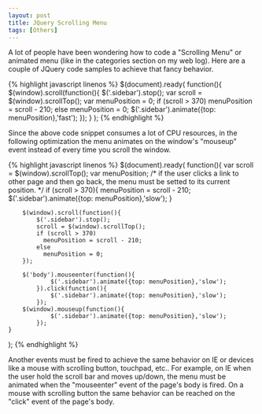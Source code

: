 ```yaml
---
layout: post
title: JQuery Scrolling Menu
tags: [Others]
---
```


A lot of people have been wondering how to code a "Scrolling Menu" or animated menu (like in the categories section on my web log). Here are a couple of JQuery code samples to achieve that fancy behavior.

{% highlight javascript linenos %}
$(document).ready(
	function(){
		$(window).scroll(function(){
			$('.sidebar').stop();
			var scroll = $(window).scrollTop();
			var menuPosition = 0;
			if (scroll > 370)
			   menuPosition = scroll - 210;
			else
			   menuPosition = 0;
			$('.sidebar').animate({top: menuPosition},'fast');
		});
	}
);
{% endhighlight %}

Since the above code snippet consumes a lot of CPU resources, in the following optimization the menu animates on the window's "mouseup" event instead of every time you scroll the window.

{% highlight javascript linenos %}
$(document).ready(
	function(){
		var scroll = $(window).scrollTop();
		var menuPosition;
		/*
			if the user clicks a link to other page
			and then go back, the menu must be setted to
			its current position.
		*/
		if (scroll > 370){
			menuPosition = scroll - 210;
			$('.sidebar').animate({top: menuPosition},'slow');
		}

		$(window).scroll(function(){
			$('.sidebar').stop();
			scroll = $(window).scrollTop();
			if (scroll > 370)
			  menuPosition = scroll - 210;
			else
			  menuPosition = 0;
		});

		$('body').mouseenter(function(){
      			$('.sidebar').animate({top: menuPosition},'slow');
    		}).click(function(){
      			$('.sidebar').animate({top: menuPosition},'slow');
    		});
		$(window).mouseup(function(){
      			$('.sidebar').animate({top: menuPosition},'slow');
    		});
	}
);
{% endhighlight %}


Another events must be fired to achieve the same behavior on IE or devices like a mouse with scrolling button, touchpad, etc.. For example, on IE when the user hold the scroll bar and moves up/down, the menu must be animated when the "mouseenter" event of the page's body is fired. On a mouse with scrolling button the same behavior can be reached on the "click" event of the page's body.

